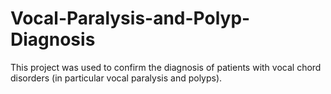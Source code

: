 # Vocal-Paralysis-and-Polyp-Diagnosis
This project was used to confirm the diagnosis of patients with vocal chord disorders (in particular vocal paralysis and polyps).

